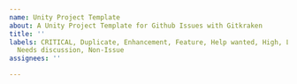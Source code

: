 ```yaml
---
name: Unity Project Template
about: A Unity Project Template for Github Issues with Gitkraken
title: ''
labels: CRITICAL, Duplicate, Enhancement, Feature, Help wanted, High, Low, Medium,
  Needs discussion, Non-Issue
assignees: ''

---
```


